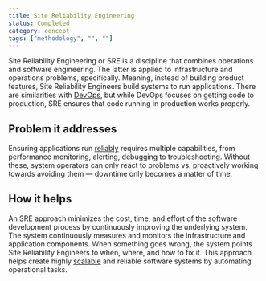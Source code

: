 ```yaml
---
title: Site Reliability Engineering
status: Completed
category: concept
tags: ["methodology", "", ""]
---
```



Site Reliability Engineering or SRE is a discipline that combines operations and software engineering. 
The latter is applied to infrastructure and operations problems, specifically. 
Meaning, instead of building product features, Site Reliability Engineers build systems to run applications. 
There are similarities with [DevOps](/devops/), but while DevOps focuses on getting code to production, 
SRE ensures that code running in production works properly.

## Problem it addresses

Ensuring applications run [reliably](/reliability/) requires multiple capabilities, 
from performance monitoring, alerting, debugging to troubleshooting. 
Without these, system operators can only react to problems vs. proactively working towards avoiding them 
— downtime only becomes a matter of time.

## How it helps

An SRE approach minimizes the cost, time, and effort of the software development process 
by continuously improving the underlying system. 
The system continuously measures and monitors the infrastructure and application components. 
When something goes wrong, the system points Site Reliability Engineers to when, where, and how to fix it. 
This approach helps create highly [scalable](/scalability/) and reliable software systems by automating operational tasks.
